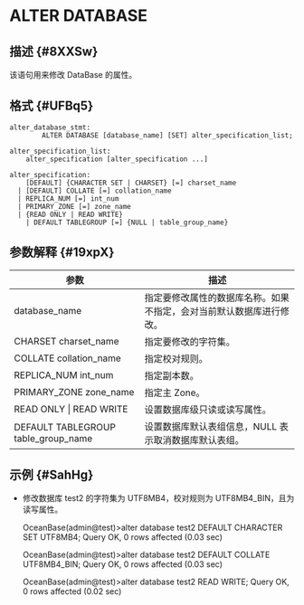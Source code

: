 ALTER DATABASE 
===================================



描述 {#8XXSw}
-----------

该语句用来修改 DataBase 的属性。

格式 {#UFBq5}
-----------

    alter_database_stmt:
            ALTER DATABASE [database_name] [SET] alter_specification_list;
    
    alter_specification_list: 
        alter_specification [alter_specification ...]
    
    alter_specification: 
        [DEFAULT] {CHARACTER SET | CHARSET} [=] charset_name
      | [DEFAULT] COLLATE [=] collation_name
      | REPLICA_NUM [=] int_num
      | PRIMARY_ZONE [=] zone_name
      | {READ ONLY | READ WRITE}
        | DEFAULT TABLEGROUP [=] {NULL | table_group_name}



参数解释 {#19xpX}
-------------



|               **参数**                |               **描述**               |
|-------------------------------------|------------------------------------|
| database_name                       | 指定要修改属性的数据库名称。如果不指定，会对当前默认数据库进行修改。 |
| CHARSET charset_name                | 指定要修改的字符集。                         |
| COLLATE collation_name              | 指定校对规则。                            |
| REPLICA_NUM int_num                 | 指定副本数。                             |
| PRIMARY_ZONE zone_name              | 指定主 Zone。                          |
| READ ONLY \| READ WRITE             | 设置数据库级只读或读写属性。                     |
| DEFAULT TABLEGROUP table_group_name | 设置数据库默认表组信息，NULL 表示取消数据库默认表组。      |



示例 {#SahHg}
-----------

* 修改数据库 test2 的字符集为 UTF8MB4，校对规则为 UTF8MB4_BIN，且为读写属性。




    OceanBase(admin@test)>alter database test2 DEFAULT CHARACTER SET UTF8MB4;
    Query OK, 0 rows affected (0.03 sec)
    
    OceanBase(admin@test)>alter database test2 DEFAULT COLLATE UTF8MB4_BIN;
    Query OK, 0 rows affected (0.03 sec)
    
    OceanBase(admin@test)>alter database test2 READ WRITE;
    Query OK, 0 rows affected (0.02 sec)



